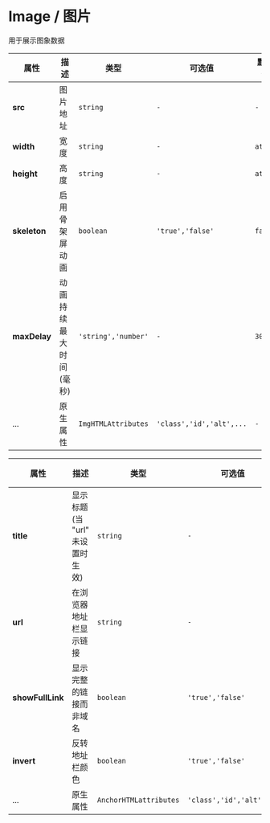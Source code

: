 # Image / 图片

用于展示图象数据

<playground title="默认的" name="ex-image-default" />
<playground title="骨架" name="ex-image-skeleton" />
<playground title="浏览器风格" desc="为图片增加浏览器风格的外装饰" name="ex-image-browser" />
<playground title="反转的浏览器风格" name="ex-image-invert" />

<fe-attributes>

<fe-attributes-title title="Image Props" />

| 属性         | 描述                    | 类型                | 可选值                   | 默认值  |
| ------------ | ----------------------- | ------------------- | ------------------------ | ------- |
| **src**      | 图片地址                | `string`            | `-`                      | `-`     |
| **width**    | 宽度                    | `string`            | `-`                      | `atuo`  |
| **height**   | 高度                    | `string`            | `-`                      | `atuo`  |
| **skeleton** | 启用骨架屏动画          | `boolean`           | `'true','false'`         | `false` |
| **maxDelay** | 动画持续最大时间 (毫秒) | `'string','number'` | `-`                      | `3000`  |
| ...          | 原生属性                | `ImgHTMLAttributes` | `'class','id','alt',...` | `-`     |

</fe-attributes>

<fe-attributes>

<fe-attributes-title title="ImageBrowser Props" />

| 属性             | 描述                             | 类型                   | 可选值                   | 默认值  |
| ---------------- | -------------------------------- | ---------------------- | ------------------------ | ------- |
| **title**        | 显示标题 (当 "url" 未设置时生效) | `string`               | `-`                      | `-`     |
| **url**          | 在浏览器地址栏显示链接           | `string`               | `-`                      | `-`     |
| **showFullLink** | 显示完整的链接而非域名           | `boolean`              | `'true','false'`         | `false` |
| **invert**       | 反转地址栏颜色                   | `boolean`              | `'true','false'`         | `false` |
| ...              | 原生属性                         | `AnchorHTMLattributes` | `'class','id','alt',...` | `-`     |

</fe-attributes>
